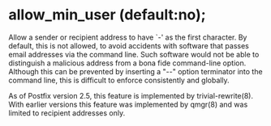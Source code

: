 # allow_min_user (default:no); 


Allow a sender or recipient address to have `-' as the first
character.  By
default, this is not allowed, to avoid accidents with software that
passes email addresses via the command line. Such software
would not be able to distinguish a malicious address from a
bona fide command-line option. Although this can be prevented by
inserting a "--" option terminator into the command line, this is
difficult to enforce consistently and globally.  

 As of Postfix version 2.5, this feature is implemented by
trivial-rewrite(8).  With earlier versions this feature was implemented
by qmgr(8) and was limited to recipient addresses only. 


